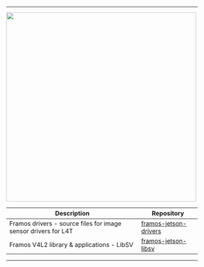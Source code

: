 -----------------------------------------------------------------------------------------------------------------------------------------------------

<img src="https://assets.nvidiagrid.net/ngc/logos/Jetson.png" width="500">

| Description                                                    | Repository                                                                           |
|----------------------------------------------------------------|--------------------------------------------------------------------------------------|
| Framos drivers - source files for image sensor drivers for L4T | [framos-jetson-drivers](https://github.com/framosimaging/framos-jetson-drivers.git)  |
| Framos V4L2 library & applications - LibSV | [framos-jetson-libsv](https://github.com/framosimaging/framos-jetson-libsv.git)                          |

---------------------------------------------------------------------------------------------------------------------------------------------------------
